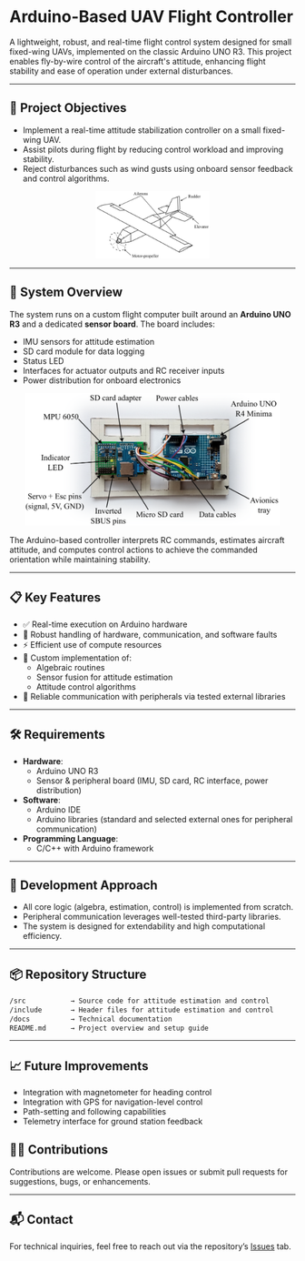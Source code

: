 # Arduino-Based UAV Flight Controller

A lightweight, robust, and real-time flight control system designed for small fixed-wing UAVs, implemented on the classic Arduino UNO R3. This project enables fly-by-wire control of the aircraft's attitude, enhancing flight stability and ease of operation under external disturbances.

---

## 🚀 Project Objectives

- Implement a real-time attitude stabilization controller on a small fixed-wing UAV.
- Assist pilots during flight by reducing control workload and improving stability.
- Reject disturbances such as wind gusts using onboard sensor feedback and control algorithms.

<div style="text-align: center;">
<img src="media/plane-scheme.png" alt="Flight Controller Diagram" width="200">
</div>

---

## 🧠 System Overview

The system runs on a custom flight computer built around an **Arduino UNO R3** and a dedicated **sensor board**. The board includes:

- IMU sensors for attitude estimation
- SD card module for data logging
- Status LED
- Interfaces for actuator outputs and RC receiver inputs
- Power distribution for onboard electronics

<div style="text-align: center;">
<img src="media/FC-diagram.png" alt="Flight Controller Diagram" width="450">
</div>

The Arduino-based controller interprets RC commands, estimates aircraft attitude, and computes control actions to achieve the commanded orientation while maintaining stability.

---

## 📋 Key Features

- ✅ Real-time execution on Arduino hardware
- 🔄 Robust handling of hardware, communication, and software faults
- ⚡ Efficient use of compute resources
- 🧮 Custom implementation of:
  - Algebraic routines
  - Sensor fusion for attitude estimation
  - Attitude control algorithms
- 📡 Reliable communication with peripherals via tested external libraries

---

## 🛠️ Requirements

- **Hardware**:
  - Arduino UNO R3
  - Sensor & peripheral board (IMU, SD card, RC interface, power distribution)
- **Software**:
  - Arduino IDE
  - Arduino libraries (standard and selected external ones for peripheral communication)
- **Programming Language**:
  - C/C++ with Arduino framework

---

## 🧪 Development Approach

- All core logic (algebra, estimation, control) is implemented from scratch.
- Peripheral communication leverages well-tested third-party libraries.
- The system is designed for extendability and high computational efficiency.

---

## 📦 Repository Structure

```
/src           → Source code for attitude estimation and control
/include       → Header files for attitude estimation and control
/docs          → Technical documentation
README.md      → Project overview and setup guide
```

---

## 📈 Future Improvements

- Integration with magnetometer for heading control
- Integration with GPS for navigation-level control
- Path-setting and following capabilities
- Telemetry interface for ground station feedback

## 🙋‍♂️ Contributions

Contributions are welcome. Please open issues or submit pull requests for suggestions, bugs, or enhancements.

---

## 📬 Contact

For technical inquiries, feel free to reach out via the repository’s [Issues](https://github.com/yourusername/your-repo-name/issues) tab.
